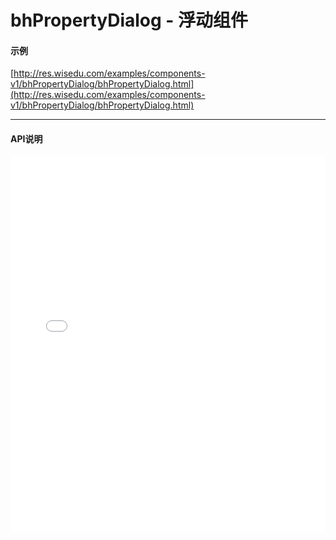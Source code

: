 # bhPropertyDialog - 浮动组件

#### 示例

[http://res.wisedu.com/examples/components-v1/bhPropertyDialog/bhPropertyDialog.html](http://res.wisedu.com/examples/components-v1/bhPropertyDialog/bhPropertyDialog.html)

*****
#### API说明

<iframe width="100%" height="600" src="../bh_apis/1.0/module-bhPropertyDialog.html" frameborder="0" id="innerFrame"></iframe>